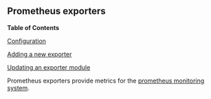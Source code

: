 ## Prometheus exporters

**Table of Contents**

[Configuration](#module-services-prometheus-exporters-configuration)

[Adding a new exporter](#module-services-prometheus-exporters-new-exporter)

[Updating an exporter module](#module-services-prometheus-exporters-update-exporter-module)

Prometheus exporters provide metrics for the [prometheus monitoring system](https://prometheus.io).
